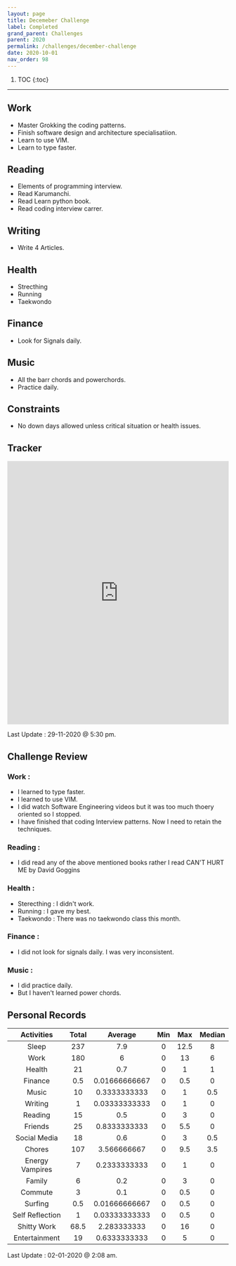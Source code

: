 ```yaml
---
layout: page
title: Decemeber Challenge
label: Completed
grand_parent: Challenges
parent: 2020
permalink: /challenges/december-challenge
date: 2020-10-01
nav_order: 98
---
```


1. TOC
{:toc}

---



## Work

* Master Grokking the coding patterns.
* Finish software design and architecture specialisatiion. 
* Learn to use VIM.
* Learn to type faster.

## Reading 

* Elements of programming interview.
* Read Karumanchi.
* Read Learn python book.
* Read coding interview carrer.

## Writing

* Write 4 Articles.

## Health 

* Strecthing 
* Running  
* Taekwondo 

## Finance 

* Look for Signals daily.

## Music 

* All the barr chords and powerchords.
* Practice daily. 

## Constraints

* No down days allowed unless critical situation or health issues.

## Tracker 

<iframe style="border: 0; width:100%; height: 600px; overflow: auto;" src="https://docs.google.com/spreadsheets/d/e/2PACX-1vQGS8Sv2h0mDQxu4g0bR4AS85wjehQYvRkHtx6xhytgNNKdwpPTiFSGhTXoR4JYFa-HRqShOs3gCksd/pubhtml?widget=true&amp;headers=false"></iframe>

Last Update : 29-11-2020 @ 5:30 pm. 


## Challenge Review

### Work : 

* I learned to type faster.
* I learned to use VIM.
* I did watch Software Engineering videos but it was too much thoery oriented so I stopped.
* I have finished that coding Interview patterns. Now I need to retain the techniques.

### Reading :

* I did read any of the above mentioned books rather I read CAN'T HURT ME by David Goggins

### Health :

* Sterecthing : I didn't work.
* Running : I gave my best.
* Taekwondo : There was no taekwondo class this month.
### Finance : 

* I did not look for signals daily. I was very inconsistent.

### Music :

* I did practice daily.
* But I haven't learned power chords.
 
## Personal Records

|    Activities   	| Total 	|    Average    	| Min 	|  Max 	| Median 	|
|:---------------:	|:-----:	|:-------------:	|:---:	|:----:	|:------:	|
|      Sleep      	|  237  	|      7.9      	|  0  	| 12.5 	|    8   	|
|       Work      	|  180  	|       6       	|  0  	|  13  	|    6   	|
|      Health     	|   21  	|      0.7      	|  0  	|   1  	|    1   	|
|     Finance     	|  0.5  	| 0.01666666667 	|  0  	|  0.5 	|    0   	|
|      Music      	|   10  	|  0.3333333333 	|  0  	|   1  	|   0.5  	|
|     Writing     	|   1   	| 0.03333333333 	|  0  	|   1  	|    0   	|
|     Reading     	|   15  	|      0.5      	|  0  	|   3  	|    0   	|
|     Friends     	|   25  	|  0.8333333333 	|  0  	|  5.5 	|    0   	|
|   Social Media  	|   18  	|      0.6      	|  0  	|   3  	|   0.5  	|
|      Chores     	|  107  	|  3.566666667  	|  0  	|  9.5 	|   3.5  	|
| Energy Vampires 	|   7   	|  0.2333333333 	|  0  	|   1  	|    0   	|
|      Family     	|   6   	|      0.2      	|  0  	|   3  	|    0   	|
|     Commute     	|   3   	|      0.1      	|  0  	|  0.5 	|    0   	|
|     Surfing     	|  0.5  	| 0.01666666667 	|  0  	|  0.5 	|    0   	|
| Self Reflection 	|   1   	| 0.03333333333 	|  0  	|  0.5 	|    0   	|
|   Shitty Work   	|  68.5 	|  2.283333333  	|  0  	|  16  	|    0   	|
|  Entertainment  	|   19  	|  0.6333333333 	|  0  	|   5  	|    0   	|

Last Update : 02-01-2020 @ 2:08 am.



